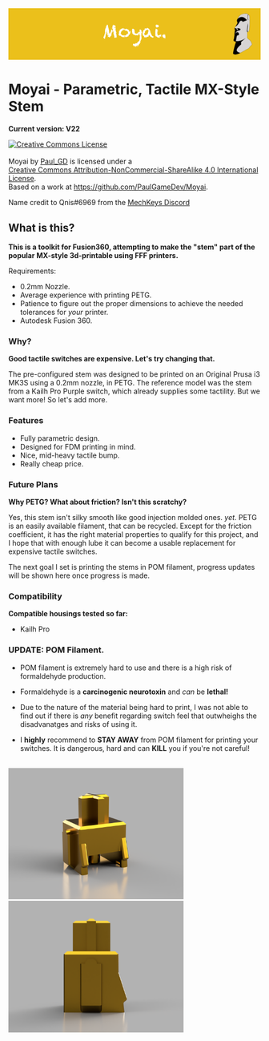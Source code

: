 <img src="images/banner.png">

# Moyai - Parametric, Tactile MX-Style Stem
**Current version: V22**

<a rel="license" href="http://creativecommons.org/licenses/by-nc-sa/4.0/"><img alt="Creative Commons License" style="border-width:0" src="https://i.creativecommons.org/l/by-nc-sa/4.0/88x31.png" /></a><br /><br><span xmlns:dct="http://purl.org/dc/terms/" property="dct:title">Moyai</span> by <a xmlns:cc="http://creativecommons.org/ns#" href="https://github.com/PaulGameDev" property="cc:attributionName" rel="cc:attributionURL">Paul_GD</a> is licensed under a <br><a rel="license" href="http://creativecommons.org/licenses/by-nc-sa/4.0/">Creative Commons Attribution-NonCommercial-ShareAlike 4.0 International License</a>.<br />Based on a work at <a xmlns:dct="http://purl.org/dc/terms/" href="https://github.com/PaulGameDev/Moyai" rel="dct:source">https://github.com/PaulGameDev/Moyai</a>.

Name credit to Qnis#6969 from the [MechKeys Discord](https://discord.com/invite/mechkeys)

## What is this?
**This is a toolkit for Fusion360, attempting to make the "stem" part of the popular MX-style 3d-printable using FFF printers.**

Requirements: 
- 0.2mm Nozzle.
- Average experience with printing PETG.
- Patience to figure out the proper dimensions to achieve the needed tolerances for *your* printer.
- Autodesk Fusion 360.

### Why?
**Good tactile switches are expensive. Let's try changing that.**

The pre-configured stem was designed to be printed on an Original Prusa i3 MK3S using a 0.2mm nozzle, in PETG. The reference model was the stem from a Kailh Pro Purple switch, which already supplies some tactility. But we want more! So let's add more.

### Features
- Fully parametric design.
- Designed for FDM printing in mind.
- Nice, mid-heavy tactile bump.
- Really cheap price.

### Future Plans
**Why PETG? What about friction? Isn't this scratchy?**

Yes, this stem isn't silky smooth like good injection molded ones. *yet*.
PETG is an easily available filament, that can be recycled. Except for the friction coefficient, it has the right material properties to qualify for this project, and I hope that with enough lube it can become a usable replacement for expensive tactile switches.

The next goal I set is printing the stems in POM filament, progress updates will be shown here once progress is made.

### Compatibility
**Compatible housings tested so far:**
- Kailh Pro


### UPDATE: POM Filament.
- POM filament is extremely hard to use and there is a high risk of formaldehyde production.
- Formaldehyde is a **carcinogenic neurotoxin** and *can* be **__lethal!__**
- Due to the nature of the material being hard to print, I was not able to find out if there is *any* benefit regarding switch feel that outwheighs the disadvanatges and risks of using it.

- I **highly** recommend to **STAY AWAY** from POM filament for printing your switches. It is dangerous, hard and can **KILL** you if you're not careful!

<br><img src="images/render2.png" width="350px">
<img src="images/side1.png" width="350px">
